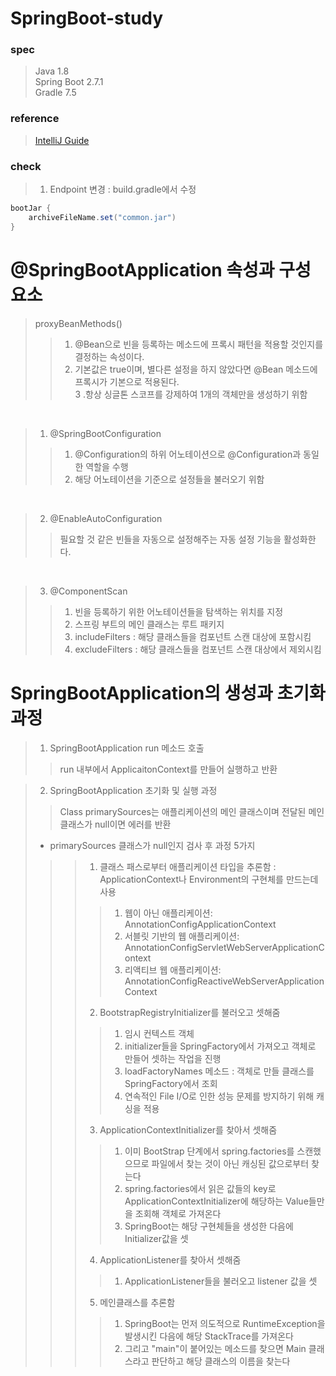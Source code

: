 # SpringBoot-study

### spec
> Java 1.8 <br>
> Spring Boot 2.7.1 <br>
> Gradle 7.5 <br>

### reference
> [IntelliJ Guide](https://github.com/fkskenf/IDE_setting/blob/master/IntelliJ%20Guide(Mac%20OS)/Intellij%20Guid.md)

### check
> 1. Endpoint 변경 : build.gradle에서 수정
```java
bootJar {
    archiveFileName.set("common.jar")
}
```

# @SpringBootApplication 속성과 구성요소

> proxyBeanMethods()
>> 1. @Bean으로 빈을 등록하는 메소드에 프록시 패턴을 적용할 것인지를 결정하는 속성이다. <br>
>> 2. 기본값은 true이며, 별다른 설정을 하지 않았다면 @Bean 메소드에 프록시가 기본으로 적용된다. <br>
>> 3 .항상 싱글톤 스코프를 강제하여 1개의 객체만을 생성하기 위함

<br>

> 1. @SpringBootConfiguration
>> 1. @Configuration의 하위 어노테이션으로 @Configuration과 동일한 역할을 수행 <br>
>> 2. 해당 어노테이션을 기준으로 설정들을 불러오기 위함 <br>

<br>

> 2. @EnableAutoConfiguration
>> 필요할 것 같은 빈들을 자동으로 설정해주는 자동 설정 기능을 활성화한다.

<br>

> 3. @ComponentScan
>> 1. 빈을 등록하기 위한 어노테이션들을 탐색하는 위치를 지정 
>> 2. 스프링 부트의 메인 클래스는 루트 패키지
>> 3. includeFilters : 해당 클래스들을 컴포넌트 스캔 대상에 포함시킴
>> 4. excludeFilters : 해당 클래스들을 컴포넌트 스캔 대상에서 제외시킴

# SpringBootApplication의 생성과 초기화 과정

> 1. SpringBootApplication run 메소드 호출
>> run 내부에서 ApplicaitonContext를 만들어 실행하고 반환

> 2. SpringBootApplication 초기화 및 실행 과정
>> Class primarySources는 애플리케이션의 메인 클래스이며 전달된 메인 클래스가 null이면 에러를 반환 <br>
> - primarySources 클래스가 null인지 검사 후 과정 5가지
>>> 1. 클래스 패스로부터 애플리케이션 타입을 추론함 : ApplicationContext나 Environment의 구현체를 만드는데 사용
>>>> 1. 웹이 아닌 애플리케이션: AnnotationConfigApplicationContext <br>
>>>> 2. 서블릿 기반의 웹 애플리케이션: AnnotationConfigServletWebServerApplicationContext <br>
>>>> 3. 리액티브 웹 애플리케이션: AnnotationConfigReactiveWebServerApplicationContext <br>
>>> 2. BootstrapRegistryInitializer를 불러오고 셋해줌 <br>
>>>> 1. 임시 컨텍스트 객체 <br>
>>>> 2. initializer들을 SpringFactory에서 가져오고 객체로 만들어 셋하는 작업을 진행 <br>
>>>> 3. loadFactoryNames 메소드 : 객체로 만들 클래스를 SpringFactory에서 조회 <br>
>>>> 4. 연속적인 File I/O로 인한 성능 문제를 방지하기 위해 캐싱을 적용 <br>
>>> 3. ApplicationContextInitializer를 찾아서 셋해줌
>>>> 1. 이미 BootStrap 단계에서 spring.factories를 스캔했으므로 파일에서 찾는 것이 아닌 캐싱된 값으로부터 찾는다 <br>
>>>> 2. spring.factories에서 읽은 값들의 key로 ApplicationContextInitializer에 해당하는 Value들만을 조회해 객체로 가져온다 <br>
>>>> 3. SpringBoot는 해당 구현체들을 생성한 다음에 Initializer값을 셋 <br>
>>> 4. ApplicationListener를 찾아서 셋해줌
>>>> 1. ApplicationListener들을 불러오고 listener 값을 셋 <br>
>>> 5. 메인클래스를 추론함
>>>> 1. SpringBoot는 먼저 의도적으로 RuntimeException을 발생시킨 다음에 해당 StackTrace를 가져온다<br>
>>>> 2. 그리고 "main"이 붙어있는 메소드를 찾으면 Main 클래스라고 판단하고 해당 클래스의 이름을 찾는다<br>
